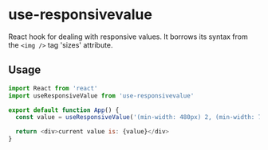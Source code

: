 # use-responsivevalue

React hook for dealing with responsive values.
It borrows its syntax from the ```<img />``` tag 'sizes' attribute.

## Usage

```js
import React from 'react'
import useResponsiveValue from 'use-responsivevalue'

export default function App() {
  const value = useResponsiveValue('(min-width: 480px) 2, (min-width: 720px) 3, 1')

  return <div>current value is: {value}</div>
}
```